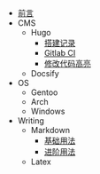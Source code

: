 <!-- docs/_sidebar.md -->

* [前言](/)
* CMS
	* Hugo
		* [搭建记录](CMS/hugo/hugo.md)
		* [Gitlab CI](CMS/hugo/gitlab-ci.md)
		* [修改代码高亮](CMS/hugo/highlight.md)
	* Docsify
* OS
	* Gentoo
	* Arch
	* Windows
* Writing
	* Markdown
		* [基础用法](Writing/markdown-base.md)
		* [进阶用法](Writing/markdown-enfore.md)
	* Latex

